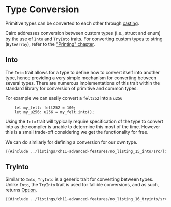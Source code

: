 # Type Conversion

Primitive types can be converted to each other through [casting][casting].

Cairo addresses conversion between custom types (i.e., struct and enum) by the use of `Into` and `TryInto` traits. For converting custom types to string (`ByteArray`), refer to the ["Printing" chapter][printing].

[casting]: ./ch02-02-data-types.md#type-casting
[printing]: ./ch11-08-printing.md#printing-custom-data-types

## Into

The `Into` trait allows for a type to define how to convert itself into another type, hence providing a very simple mechanism for converting between several types. There are numerous implementations of this trait within the standard library for conversion of primitive and common types.

For example we can easily convert a `felt252` into a `u256`

```rust,noplayground
    let my_felt: felt252 = 100;
    let my_u256: u256 = my_felt.into();
```

Using the `Into` trait will typically require specification of the type to convert into as the compiler is unable to determine this most of the time. However this is a small trade-off considering we get the functionality for free.

We can do similarly for defining a conversion for our own type.

```rust
{{#include ../listings/ch11-advanced-features/no_listing_15_into/src/lib.cairo}}
```

## TryInto

Similar to `Into`, `TryInto` is a generic trait for converting between types. Unlike `Into`, the `TryInto` trait is used for fallible conversions, and as such, returns [Option][option].

[option]: ./ch06-01-enums.md#the-option-enum-and-its-advantages

```rust
{{#include ../listings/ch11-advanced-features/no_listing_16_tryinto/src/lib.cairo}}
```